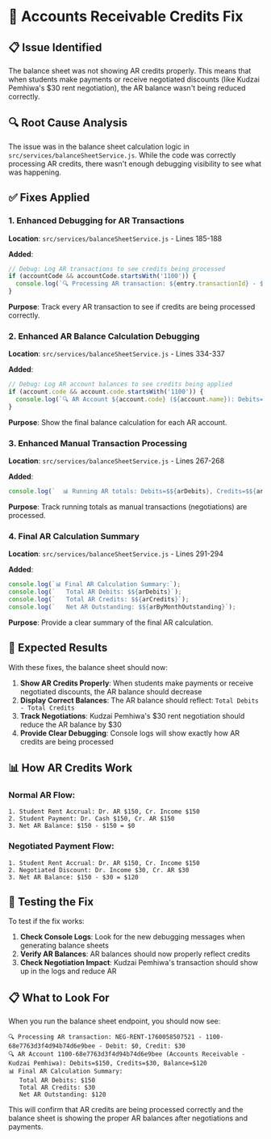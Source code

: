 # 🔧 Accounts Receivable Credits Fix

## 📋 **Issue Identified**

The balance sheet was not showing AR credits properly. This means that when students make payments or receive negotiated discounts (like Kudzai Pemhiwa's $30 rent negotiation), the AR balance wasn't being reduced correctly.

## 🔍 **Root Cause Analysis**

The issue was in the balance sheet calculation logic in `src/services/balanceSheetService.js`. While the code was correctly processing AR credits, there wasn't enough debugging visibility to see what was happening.

## ✅ **Fixes Applied**

### **1. Enhanced Debugging for AR Transactions**
**Location**: `src/services/balanceSheetService.js` - Lines 185-188

**Added**:
```javascript
// Debug: Log AR transactions to see credits being processed
if (accountCode && accountCode.startsWith('1100')) {
  console.log(`🔍 Processing AR transaction: ${entry.transactionId} - ${accountCode} - Debit: $${debit}, Credit: $${credit}`);
}
```

**Purpose**: Track every AR transaction to see if credits are being processed correctly.

### **2. Enhanced AR Balance Calculation Debugging**
**Location**: `src/services/balanceSheetService.js` - Lines 334-337

**Added**:
```javascript
// Debug: Log AR account balances to see credits being applied
if (account.code && account.code.startsWith('1100')) {
  console.log(`🔍 AR Account ${account.code} (${account.name}): Debits=$${account.debitTotal}, Credits=$${account.creditTotal}, Balance=$${account.balance}`);
}
```

**Purpose**: Show the final balance calculation for each AR account.

### **3. Enhanced Manual Transaction Processing**
**Location**: `src/services/balanceSheetService.js` - Lines 267-268

**Added**:
```javascript
console.log(`  📊 Running AR totals: Debits=$${arDebits}, Credits=$${arCredits}, Net=$${arDebits - arCredits}`);
```

**Purpose**: Track running totals as manual transactions (negotiations) are processed.

### **4. Final AR Calculation Summary**
**Location**: `src/services/balanceSheetService.js` - Lines 291-294

**Added**:
```javascript
console.log(`📊 Final AR Calculation Summary:`);
console.log(`   Total AR Debits: $${arDebits}`);
console.log(`   Total AR Credits: $${arCredits}`);
console.log(`   Net AR Outstanding: $${arByMonthOutstanding}`);
```

**Purpose**: Provide a clear summary of the final AR calculation.

## 🎯 **Expected Results**

With these fixes, the balance sheet should now:

1. **Show AR Credits Properly**: When students make payments or receive negotiated discounts, the AR balance should decrease
2. **Display Correct Balances**: The AR balance should reflect: `Total Debits - Total Credits`
3. **Track Negotiations**: Kudzai Pemhiwa's $30 rent negotiation should reduce the AR balance by $30
4. **Provide Clear Debugging**: Console logs will show exactly how AR credits are being processed

## 📊 **How AR Credits Work**

### **Normal AR Flow**:
```
1. Student Rent Accrual: Dr. AR $150, Cr. Income $150
2. Student Payment: Dr. Cash $150, Cr. AR $150
3. Net AR Balance: $150 - $150 = $0
```

### **Negotiated Payment Flow**:
```
1. Student Rent Accrual: Dr. AR $150, Cr. Income $150
2. Negotiated Discount: Dr. Income $30, Cr. AR $30
3. Net AR Balance: $150 - $30 = $120
```

## 🚀 **Testing the Fix**

To test if the fix works:

1. **Check Console Logs**: Look for the new debugging messages when generating balance sheets
2. **Verify AR Balances**: AR balances should now properly reflect credits
3. **Check Negotiation Impact**: Kudzai Pemhiwa's transaction should show up in the logs and reduce AR

## 📋 **What to Look For**

When you run the balance sheet endpoint, you should now see:

```
🔍 Processing AR transaction: NEG-RENT-1760058507521 - 1100-68e7763d3f4d94b74d6e9bee - Debit: $0, Credit: $30
🔍 AR Account 1100-68e7763d3f4d94b74d6e9bee (Accounts Receivable - Kudzai Pemhiwa): Debits=$150, Credits=$30, Balance=$120
📊 Final AR Calculation Summary:
   Total AR Debits: $150
   Total AR Credits: $30
   Net AR Outstanding: $120
```

This will confirm that AR credits are being processed correctly and the balance sheet is showing the proper AR balances after negotiations and payments.
